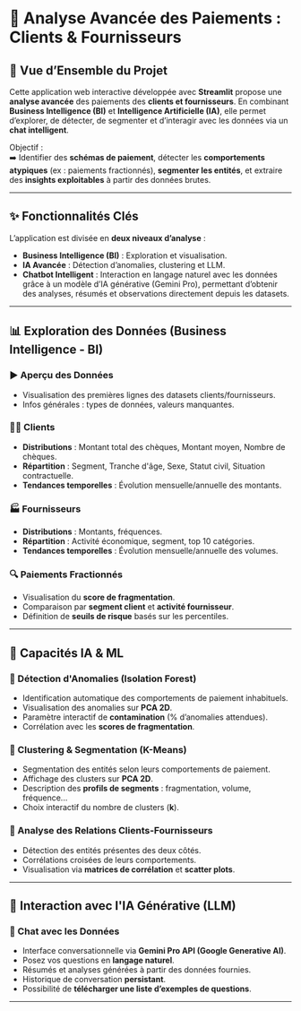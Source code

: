# 💸 Analyse Avancée des Paiements : Clients & Fournisseurs

## 🚀 Vue d’Ensemble du Projet

Cette application web interactive développée avec **Streamlit** propose une **analyse avancée** des paiements des **clients et fournisseurs**. En combinant **Business Intelligence (BI)** et **Intelligence Artificielle (IA)**, elle permet d’explorer, de détecter, de segmenter et d’interagir avec les données via un **chat intelligent**.

Objectif :  
➡️ Identifier des **schémas de paiement**, détecter les **comportements atypiques** (ex : paiements fractionnés), **segmenter les entités**, et extraire des **insights exploitables** à partir des données brutes.

---

## ✨ Fonctionnalités Clés

L’application est divisée en **deux niveaux d’analyse** :

- **Business Intelligence (BI)** : Exploration et visualisation.
- **IA Avancée** : Détection d’anomalies, clustering et LLM.
- **Chatbot Intelligent** : Interaction en langage naturel avec les données grâce à un modèle d’IA générative (Gemini Pro), permettant d’obtenir des analyses, résumés et observations directement depuis les datasets.

---

## 📊 Exploration des Données (Business Intelligence - BI)

### ▶️ Aperçu des Données

- Visualisation des premières lignes des datasets clients/fournisseurs.
- Infos générales : types de données, valeurs manquantes.

### 🧑‍💼 Clients

- **Distributions** : Montant total des chèques, Montant moyen, Nombre de chèques.
- **Répartition** : Segment, Tranche d'âge, Sexe, Statut civil, Situation contractuelle.
- **Tendances temporelles** : Évolution mensuelle/annuelle des montants.

### 🏭 Fournisseurs

- **Distributions** : Montants, fréquences.
- **Répartition** : Activité économique, segment, top 10 catégories.
- **Tendances temporelles** : Évolution mensuelle/annuelle des volumes.

### 🔍 Paiements Fractionnés

- Visualisation du **score de fragmentation**.
- Comparaison par **segment client** et **activité fournisseur**.
- Définition de **seuils de risque** basés sur les percentiles.

---

## 🧠 Capacités IA & ML

### 🛑 Détection d'Anomalies (Isolation Forest)

- Identification automatique des comportements de paiement inhabituels.
- Visualisation des anomalies sur **PCA 2D**.
- Paramètre interactif de **contamination** (% d’anomalies attendues).
- Corrélation avec les **scores de fragmentation**.

### 🎯 Clustering & Segmentation (K-Means)

- Segmentation des entités selon leurs comportements de paiement.
- Affichage des clusters sur **PCA 2D**.
- Description des **profils de segments** : fragmentation, volume, fréquence...
- Choix interactif du nombre de clusters (**k**).

### 🔗 Analyse des Relations Clients-Fournisseurs

- Détection des entités présentes des deux côtés.
- Corrélations croisées de leurs comportements.
- Visualisation via **matrices de corrélation** et **scatter plots**.

---

## 💬 Interaction avec l'IA Générative (LLM)

### 🤖 Chat avec les Données

- Interface conversationnelle via **Gemini Pro API (Google Generative AI)**.
- Posez vos questions en **langage naturel**.
- Résumés et analyses générées à partir des données fournies.
- Historique de conversation **persistant**.
- Possibilité de **télécharger une liste d’exemples de questions**.

---
